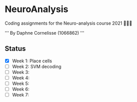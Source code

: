 # NeuroAnalysis

Coding assignments for the Neuro-analysis course 2021 👩🏼‍💻

'''
By Daphne Cornelisse (1066862)
'''

## Status

-[x] Week 1: Place cells 
-[ ] Week 2: SVM decoding
-[ ] Week 3: 
-[ ] Week 4: 
-[ ] Week 5: 
-[ ] Week 6: 
-[ ] Week 7: 
